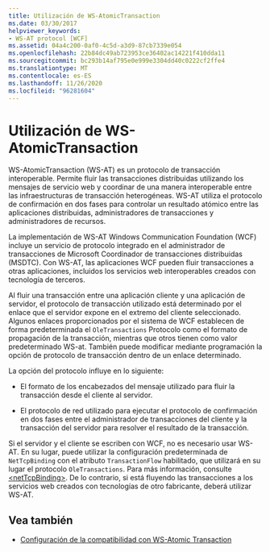 ```yaml
---
title: Utilización de WS-AtomicTransaction
ms.date: 03/30/2017
helpviewer_keywords:
- WS-AT protocol [WCF]
ms.assetid: 04a4c200-0af0-4c5d-a3d9-87cb7339e054
ms.openlocfilehash: 22b84dc49ab723953ce36402ac14221f410dda11
ms.sourcegitcommit: bc293b14af795e0e999e3304dd40c0222cf2ffe4
ms.translationtype: MT
ms.contentlocale: es-ES
ms.lasthandoff: 11/26/2020
ms.locfileid: "96281604"
---
```

# <a name="using-ws-atomictransaction"></a>Utilización de WS-AtomicTransaction

WS-AtomicTransaction (WS-AT) es un protocolo de transacción interoperable. Permite fluir las transacciones distribuidas utilizando los mensajes de servicio web y coordinar de una manera interoperable entre las infraestructuras de transacción heterogéneas. WS-AT utiliza el protocolo de confirmación en dos fases para controlar un resultado atómico entre las aplicaciones distribuidas, administradores de transacciones y administradores de recursos.  
  
 La implementación de WS-AT Windows Communication Foundation (WCF) incluye un servicio de protocolo integrado en el administrador de transacciones de Microsoft Coordinador de transacciones distribuidas (MSDTC). Con WS-AT, las aplicaciones WCF pueden fluir transacciones a otras aplicaciones, incluidos los servicios web interoperables creados con tecnología de terceros.  
  
 Al fluir una transacción entre una aplicación cliente y una aplicación de servidor, el protocolo de transacción utilizado está determinado por el enlace que el servidor expone en el extremo del cliente seleccionado. Algunos enlaces proporcionados por el sistema de WCF establecen de forma predeterminada el `OleTransactions` Protocolo como el formato de propagación de la transacción, mientras que otros tienen como valor predeterminado WS-at. También puede modificar mediante programación la opción de protocolo de transacción dentro de un enlace determinado.  
  
 La opción del protocolo influye en lo siguiente:  
  
- El formato de los encabezados del mensaje utilizado para fluir la transacción desde el cliente al servidor.  
  
- El protocolo de red utilizado para ejecutar el protocolo de confirmación en dos fases entre el administrador de transacciones del cliente y la transacción del servidor para resolver el resultado de la transacción.  
  
 Si el servidor y el cliente se escriben con WCF, no es necesario usar WS-AT. En su lugar, puede utilizar la configuración predeterminada de `NetTcpBinding` con el atributo `TransactionFlow` habilitado, que utilizará en su lugar el protocolo `OleTransactions`. Para más información, consulte [\<netTcpBinding>](../../configure-apps/file-schema/wcf/nettcpbinding.md). De lo contrario, si está fluyendo las transacciones a los servicios web creados con tecnologías de otro fabricante, deberá utilizar WS-AT.  
  
## <a name="see-also"></a>Vea también

- [Configuración de la compatibilidad con WS-Atomic Transaction](configuring-ws-atomic-transaction-support.md)
